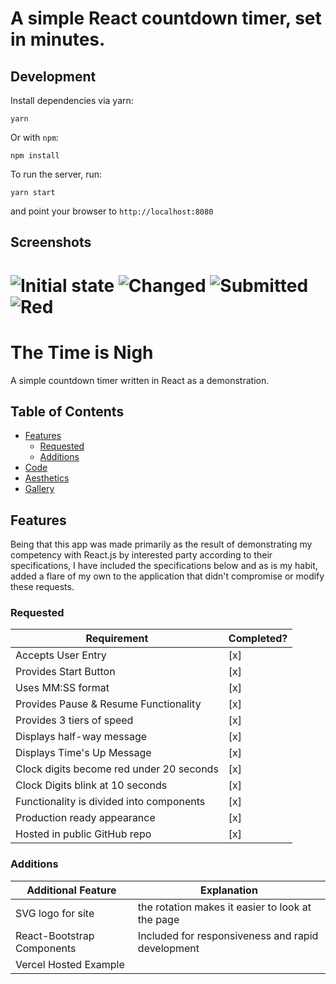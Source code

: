 # A simple React countdown timer, set in minutes. 

## Development

Install dependencies via yarn:

```
yarn
```

Or with `npm`:

```
npm install
```

To run the server, run:
```
yarn start
```
and point your browser to `http://localhost:8080`

## Screenshots

![Initial state](https://raw.github.com/brandonprs/timer/master/public/images/initial.png)
![Changed](https://raw.github.com/brandonprs/timer/master/public/images/change.png)
![Submitted](https://raw.github.com/brandonprs/timer/master/public/images/submitted.png)
![Red](https://raw.github.com/brandonprs/timer/master/public/images/red-text.png)
=======
# The Time is Nigh
A simple countdown timer written in React as a demonstration. 

## Table of Contents
- [Features](#Features)
    - [Requested](#Requested)
    - [Additions](#Additions)
- [Code](#Code)
- [Aesthetics](#Aesthetics)
- [Gallery](#Gallery)

## Features
Being that this app was made primarily as the result of demonstrating my competency with React.js by interested party according to their specifications, I have included the specifications below and as is my habit, added a flare of my own to the application that didn't compromise or modify these requests. 
### Requested
| Requirement | Completed? |
|-------------|------------|
| Accepts User Entry | [x] |
| Provides Start Button | [x] |
| Uses MM:SS format | [x] |
| Provides Pause & Resume Functionality | [x] |
| Provides 3 tiers of speed | [x] |
| Displays half-way message | [x] |
| Displays Time's Up Message | [x] |
| Clock digits become red under 20 seconds | [x] |
| Clock Digits blink at 10 seconds | [x] |
| Functionality is divided into components | [x] |
| Production ready appearance | [x] |
| Hosted in public GitHub repo | [x] |
  
### Additions
    
| Additional Feature | Explanation |
|--------------------|-------------|
| SVG logo for site | the rotation makes it easier to look at the page |
| React-Bootstrap Components | Included for responsiveness and rapid development |
| Vercel Hosted Example |  
